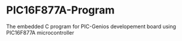 # **PIC16F877A-Program**

The embedded C program for PIC-Genios developement board using PIC16F877A microcontroller
